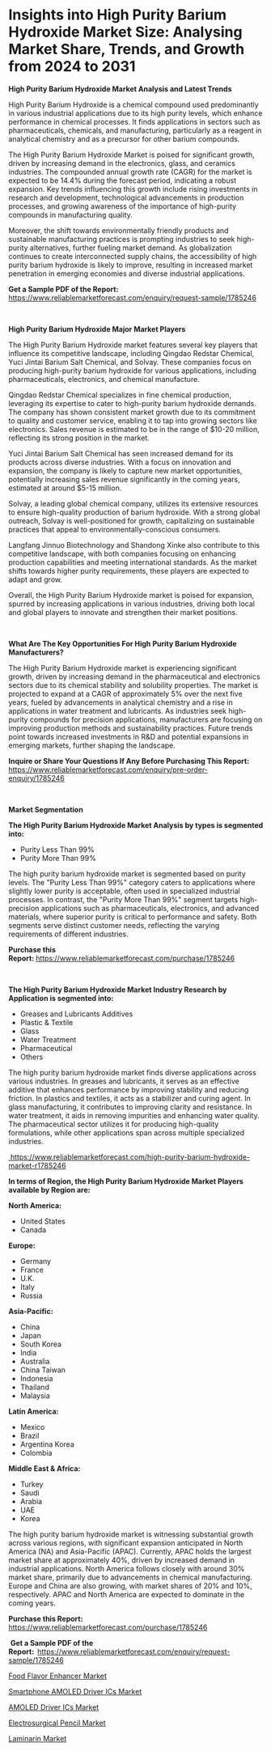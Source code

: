 <p><h1>Insights into High Purity Barium Hydroxide Market Size: Analysing Market Share, Trends, and Growth from 2024 to 2031</h1></p><p><strong>High Purity Barium Hydroxide Market Analysis and Latest Trends</strong></p>
<p><p>High Purity Barium Hydroxide is a chemical compound used predominantly in various industrial applications due to its high purity levels, which enhance performance in chemical processes. It finds applications in sectors such as pharmaceuticals, chemicals, and manufacturing, particularly as a reagent in analytical chemistry and as a precursor for other barium compounds.</p><p>The High Purity Barium Hydroxide Market is poised for significant growth, driven by increasing demand in the electronics, glass, and ceramics industries. The compounded annual growth rate (CAGR) for the market is expected to be 14.4% during the forecast period, indicating a robust expansion. Key trends influencing this growth include rising investments in research and development, technological advancements in production processes, and growing awareness of the importance of high-purity compounds in manufacturing quality.</p><p>Moreover, the shift towards environmentally friendly products and sustainable manufacturing practices is prompting industries to seek high-purity alternatives, further fueling market demand. As globalization continues to create interconnected supply chains, the accessibility of high purity barium hydroxide is likely to improve, resulting in increased market penetration in emerging economies and diverse industrial applications.</p></p>
<p><strong>Get a Sample PDF of the Report:&nbsp;</strong> <a href="https://www.reliablemarketforecast.com/enquiry/request-sample/1785246?utm_campaign=1283&utm_medium=2&utm_source=Github&utm_content=ia&utm_term=08102024&utm_id=high-purity-barium-hydroxide">https://www.reliablemarketforecast.com/enquiry/request-sample/1785246</a></p>
<p>&nbsp;</p>
<p><strong>High Purity Barium Hydroxide Major Market Players</strong></p>
<p><p>The High Purity Barium Hydroxide market features several key players that influence its competitive landscape, including Qingdao Redstar Chemical, Yuci Jintai Barium Salt Chemical, and Solvay. These companies focus on producing high-purity barium hydroxide for various applications, including pharmaceuticals, electronics, and chemical manufacture.</p><p>Qingdao Redstar Chemical specializes in fine chemical production, leveraging its expertise to cater to high-purity barium hydroxide demands. The company has shown consistent market growth due to its commitment to quality and customer service, enabling it to tap into growing sectors like electronics. Sales revenue is estimated to be in the range of $10-20 million, reflecting its strong position in the market.</p><p>Yuci Jintai Barium Salt Chemical has seen increased demand for its products across diverse industries. With a focus on innovation and expansion, the company is likely to capture new market opportunities, potentially increasing sales revenue significantly in the coming years, estimated at around $5-15 million.</p><p>Solvay, a leading global chemical company, utilizes its extensive resources to ensure high-quality production of barium hydroxide. With a strong global outreach, Solvay is well-positioned for growth, capitalizing on sustainable practices that appeal to environmentally-conscious consumers.</p><p>Langfang Jinnuo Biotechnology and Shandong Xinke also contribute to this competitive landscape, with both companies focusing on enhancing production capabilities and meeting international standards. As the market shifts towards higher purity requirements, these players are expected to adapt and grow.</p><p>Overall, the High Purity Barium Hydroxide market is poised for expansion, spurred by increasing applications in various industries, driving both local and global players to innovate and strengthen their market positions.</p></p>
<p>&nbsp;</p>
<p><strong>What Are The Key Opportunities For High Purity Barium Hydroxide Manufacturers?</strong></p>
<p><p>The High Purity Barium Hydroxide market is experiencing significant growth, driven by increasing demand in the pharmaceutical and electronics sectors due to its chemical stability and solubility properties. The market is projected to expand at a CAGR of approximately 5% over the next five years, fueled by advancements in analytical chemistry and a rise in applications in water treatment and lubricants. As industries seek high-purity compounds for precision applications, manufacturers are focusing on improving production methods and sustainability practices. Future trends point towards increased investments in R&D and potential expansions in emerging markets, further shaping the landscape.</p></p>
<p><strong>Inquire or Share Your Questions If Any Before Purchasing This Report:</strong> <a href="https://www.reliablemarketforecast.com/enquiry/pre-order-enquiry/1785246?utm_campaign=1283&utm_medium=2&utm_source=Github&utm_content=ia&utm_term=08102024&utm_id=high-purity-barium-hydroxide">https://www.reliablemarketforecast.com/enquiry/pre-order-enquiry/1785246</a></p>
<p>&nbsp;</p>
<p><strong>Market Segmentation</strong></p>
<p><strong>The High Purity Barium Hydroxide Market Analysis by types is segmented into:</strong></p>
<p><ul><li>Purity Less Than 99%</li><li>Purity More Than 99%</li></ul></p>
<p><p>The high purity barium hydroxide market is segmented based on purity levels. The "Purity Less Than 99%" category caters to applications where slightly lower purity is acceptable, often used in specialized industrial processes. In contrast, the "Purity More Than 99%" segment targets high-precision applications such as pharmaceuticals, electronics, and advanced materials, where superior purity is critical to performance and safety. Both segments serve distinct customer needs, reflecting the varying requirements of different industries.</p></p>
<p><strong>Purchase this Report:&nbsp;</strong><a href="https://www.reliablemarketforecast.com/purchase/1785246?utm_campaign=1283&utm_medium=2&utm_source=Github&utm_content=ia&utm_term=08102024&utm_id=high-purity-barium-hydroxide">https://www.reliablemarketforecast.com/purchase/1785246</a></p>
<p>&nbsp;</p>
<p><strong>The High Purity Barium Hydroxide Market Industry Research by Application is segmented into:</strong></p>
<p><ul><li>Greases and Lubricants Additives</li><li>Plastic & Textile</li><li>Glass</li><li>Water Treatment</li><li>Pharmaceutical</li><li>Others</li></ul></p>
<p><p>The high purity barium hydroxide market finds diverse applications across various industries. In greases and lubricants, it serves as an effective additive that enhances performance by improving stability and reducing friction. In plastics and textiles, it acts as a stabilizer and curing agent. In glass manufacturing, it contributes to improving clarity and resistance. In water treatment, it aids in removing impurities and enhancing water quality. The pharmaceutical sector utilizes it for producing high-quality formulations, while other applications span across multiple specialized industries.</p></p>
<p><a href="https://www.reliablemarketforecast.com/high-purity-barium-hydroxide-market-r1785246?utm_campaign=1283&utm_medium=2&utm_source=Github&utm_content=ia&utm_term=08102024&utm_id=high-purity-barium-hydroxide">&nbsp;https://www.reliablemarketforecast.com/high-purity-barium-hydroxide-market-r1785246</a></p>
<p><strong>In terms of Region, the High Purity Barium Hydroxide Market Players available by Region are:</strong></p>
<p>
    <p> <strong> North America: </strong>
        <ul>
            <li>United States</li>
            <li>Canada</li>
        </ul>
        </p> 
    <p> <strong> Europe: </strong>
        <ul>
            <li>Germany</li>
            <li>France</li>
            <li>U.K.</li>
            <li>Italy</li>
            <li>Russia</li>
        </ul>
        </p> 
    <p> <strong> Asia-Pacific: </strong>
        <ul>
            <li>China</li>
            <li>Japan</li>
            <li>South Korea</li>
            <li>India</li>
            <li>Australia</li>
            <li>China Taiwan</li>
            <li>Indonesia</li>
            <li>Thailand</li>
            <li>Malaysia</li>
        </ul>
        </p> 
    <p> <strong> Latin America: </strong>
        <ul>
            <li>Mexico</li>
            <li>Brazil</li>
            <li>Argentina Korea</li>
            <li>Colombia</li>
        </ul>
        </p> 
    <p> <strong> Middle East & Africa: </strong>
        <ul>
            <li>Turkey</li>
            <li>Saudi</li>
            <li>Arabia</li>
            <li>UAE</li>
            <li>Korea</li>
        </ul>
    </p>
    </p>
<p><p>The high purity barium hydroxide market is witnessing substantial growth across various regions, with significant expansion anticipated in North America (NA) and Asia-Pacific (APAC). Currently, APAC holds the largest market share at approximately 40%, driven by increased demand in industrial applications. North America follows closely with around 30% market share, primarily due to advancements in chemical manufacturing. Europe and China are also growing, with market shares of 20% and 10%, respectively. APAC and North America are expected to dominate in the coming years.</p></p>
<p><strong>Purchase this Report: </strong><a href="https://www.reliablemarketforecast.com/purchase/1785246?utm_campaign=1283&utm_medium=2&utm_source=Github&utm_content=ia&utm_term=08102024&utm_id=high-purity-barium-hydroxide">https://www.reliablemarketforecast.com/purchase/1785246</a></p>
<p>&nbsp;<strong>Get a Sample PDF of the Report:&nbsp;&nbsp;</strong><a href="https://www.reliablemarketforecast.com/enquiry/request-sample/1785246?utm_campaign=1283&utm_medium=2&utm_source=Github&utm_content=ia&utm_term=08102024&utm_id=high-purity-barium-hydroxide">https://www.reliablemarketforecast.com/enquiry/request-sample/1785246</a></p>
<p><strong></strong></p>
<p><p><a href="https://issuu.com/reportprime-2/docs/food-flavor-enhancer-market-size-20_f33c7c8cadfaab?utm_campaign=1283&utm_medium=2&utm_source=Github&utm_content=ia&utm_term=08102024&utm_id=high-purity-barium-hydroxide">Food Flavor Enhancer Market</a></p><p><a href="https://github.com/williesudt8n/Market-Research-Report-List-1/blob/main/smartphone-amoled-driver-ics-market.md?utm_campaign=1283&utm_medium=2&utm_source=Github&utm_content=ia&utm_term=08102024&utm_id=high-purity-barium-hydroxide">Smartphone AMOLED Driver ICs Market</a></p><p><a href="https://github.com/hopewieder9j/Market-Research-Report-List-1/blob/main/amoled-driver-ics-market.md?utm_campaign=1283&utm_medium=2&utm_source=Github&utm_content=ia&utm_term=08102024&utm_id=high-purity-barium-hydroxide">AMOLED Driver ICs Market</a></p><p><a href="https://www.linkedin.com/pulse/global-electrosurgical-pencil-market-trends-forecasts-strategic-gjntf?utm_campaign=1283&utm_medium=2&utm_source=Github&utm_content=ia&utm_term=08102024&utm_id=high-purity-barium-hydroxide">Electrosurgical Pencil Market</a></p><p><a href="https://issuu.com/reportprime-2/docs/laminarin-market-size-2030.pptx_705ed4f5cbfb9b?utm_campaign=1283&utm_medium=2&utm_source=Github&utm_content=ia&utm_term=08102024&utm_id=high-purity-barium-hydroxide">Laminarin Market</a></p></p>
